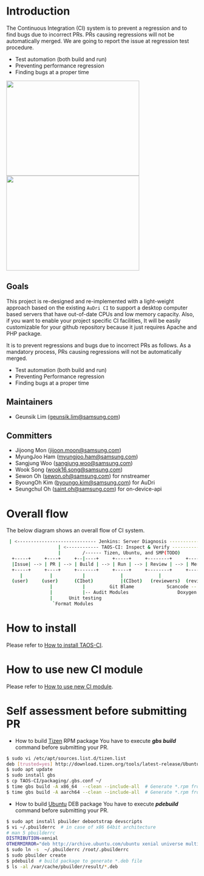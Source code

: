 
# Introduction
The Continuous Integration (CI) system is to prevent a regression and to find bugs due to incorrect PRs.
PRs causing regressions will not be automatically merged. We are going to report the issue at regression test procedure.

- Test automation (both build and run)
- Preventing performance regression
- Finding bugs at a proper time

<img src=https://github.sec.samsung.net/STAR/TAOS-CI/blob/tizen/screenshot01.png border=0 width=350 height=250></img>
<img src=https://github.sec.samsung.net/STAR/TAOS-CI/blob/tizen/screenshot02.png border=0 width=350 height=250></img>


## Goals	
This project is re-designed and re-implemented with a light-weight approach based on the existing `AuDri CI` to support a desktop computer based servers that have out-of-date CPUs and low memory capacity. Also, if you want to enable your project specific CI facilities, It will be easily customizable for your github repository because it just requires Apache and PHP package.

It is to prevent regressions and bugs due to incorrect PRs as follows. As a mandatory process, PRs causing regressions will not be automatically merged.

* Test automation (both build and run)
* Preventing Performance regression
* Finding bugs at a proper time


## Maintainers
* Geunsik Lim (geunsik.lim@samsung.com)

## Committers	
* Jijoong Mon (jijoon.moon@samsung.com)
* MyungJoo Ham (myungjoo.ham@samsung.com)
* Sangjung Woo (sangjung.woo@samsung.com)
* Wook Song (wook16.song@samsung.com)
* Sewon Oh (sewon.oh@samsung.com) for nnstreamer
* ByoungOh Kim (byoungo.kim@samsung.com) for AuDri 
* Seungchul Oh (saint.oh@samsung.com) for on-device-api

# Overall flow
The below diagram shows an overall flow of CI system.
```bash
 | <----------------------------- Jenkins: Server Diagnosis ------------------------------> |
                   | <------------ TAOS-CI: Inspect & Verify ------------> | <---- CD ---->
                   |        /------ Tizen, Ubuntu, and SMP(TODO)           |
  +-----+     +----+     +--|----+     +-----+     +--------+     +-------+     +---------+             
  |Issue| --> | PR | --> | Build | --> | Run | --> | Review | --> | Merge | --> | Release |
  +-----+     +----+     +-------+     +-----+     +--------+     +-------+     +---------+ 
     |          |           |             |             |             |             |
  (user)     (user)      (CIbot)          |(CIbot)   (reviewers)  (reviewers)       |-- SR(Submit Request)
                |           |         Git Blame            Scancode --|             |  
                |           |-- Audit Modules                  Doxygen Book         |-- Pre-flight   
                |      Unit testing                                                 `Tizen PMB(Image)
                 `Format Modules                                                   
```

# How to install
Please refer to [How to install TAOS-CI](ci/doc/how-to-install-taos-ci.md).

# How to use new CI module
Please refer to [How to use new CI module](ci/doc/how-to-use-taos-ci-module.md).

# Self assessment before submitting PR
* How to build [Tizen](https://source.tizen.org/documentation/reference/git-build-system/usage/gbs-build) RPM package
You have to execute ***gbs build*** command before submitting your PR.
```bash
$ sudo vi /etc/apt/sources.list.d/tizen.list
deb [trusted=yes] http://download.tizen.org/tools/latest-release/Ubuntu_16.04/ / # upgraded to xenial
$ sudo apt update
$ sudo install gbs
$ cp TAOS-CI/packaging/.gbs.conf ~/
$ time gbs build -A x86_64  --clean --include-all  # Generate *.rpm from source for x86_64
$ time gbs build -A aarch64 --clean --include-all  # Generate *.rpm from source for aarch64
```
* How to build [Ubuntu](https://wiki.ubuntu.com/PbuilderHowto) DEB package
You have to execute ***pdebuild*** command before submitting your PR.
```bash
$ sudo apt install pbuilder debootstrap devscripts
$ vi ~/.pbuilderrc  # in case of x86 64bit architecture
# man 5 pbuilderrc
DISTRIBUTION=xenial
OTHERMIRROR="deb http://archive.ubuntu.com/ubuntu xenial universe multiverse"
$ sudo ln -s  ~/.pbuilderrc /root/.pbuilderrc
$ sudo pbuilder create
$ pdebuild  # build package to generate *.deb file
$ ls -al /var/cache/pbuilder/result/*.deb
```
